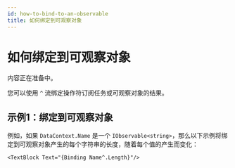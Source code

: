 ```yaml
---
id: how-to-bind-to-an-observable
title: 如何绑定到可观察对象
---
```



# 如何绑定到可观察对象

内容正在准备中。

您可以使用 `^` 流绑定操作符订阅任务或可观察对象的结果。

## 示例1：绑定到可观察对象

例如，如果 `DataContext.Name` 是一个 `IObservable<string>`，那么以下示例将绑定到可观察对象产生的每个字符串的长度，随着每个值的产生而变化：

```markup
<TextBlock Text="{Binding Name^.Length}"/>
```
